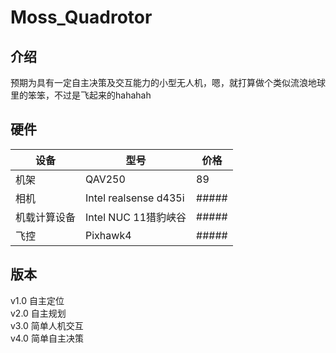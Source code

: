 # Moss_Quadrotor
## 介绍
预期为具有一定自主决策及交互能力的小型无人机，嗯，就打算做个类似流浪地球里的笨笨，不过是飞起来的hahahah

## 硬件



| 设备 | 型号 | 价格
| --- | ----------- |---------- |
| 机架 |  QAV250   |89|
| 相机 |  Intel  realsense d435i     |#####|
| 机载计算设备 |  Intel NUC 11猎豹峡谷   |#####|
| 飞控 | Pixhawk4 |#####|

## 版本
v1.0 自主定位  
v2.0 自主规划  
v3.0 简单人机交互  
v4.0 简单自主决策  
